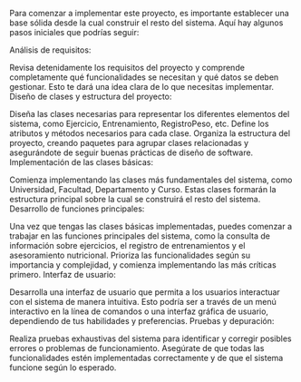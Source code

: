 Para comenzar a implementar este proyecto, es importante establecer una base sólida desde la cual construir el resto del sistema. Aquí hay algunos pasos iniciales que podrías seguir:

Análisis de requisitos:

Revisa detenidamente los requisitos del proyecto y comprende completamente qué funcionalidades se necesitan y qué datos se deben gestionar. Esto te dará una idea clara de lo que necesitas implementar.
Diseño de clases y estructura del proyecto:

Diseña las clases necesarias para representar los diferentes elementos del sistema, como Ejercicio, Entrenamiento, RegistroPeso, etc. Define los atributos y métodos necesarios para cada clase.
Organiza la estructura del proyecto, creando paquetes para agrupar clases relacionadas y asegurándote de seguir buenas prácticas de diseño de software.
Implementación de las clases básicas:

Comienza implementando las clases más fundamentales del sistema, como Universidad, Facultad, Departamento y Curso. Estas clases formarán la estructura principal sobre la cual se construirá el resto del sistema.
Desarrollo de funciones principales:

Una vez que tengas las clases básicas implementadas, puedes comenzar a trabajar en las funciones principales del sistema, como la consulta de información sobre ejercicios, el registro de entrenamientos y el asesoramiento nutricional.
Prioriza las funcionalidades según su importancia y complejidad, y comienza implementando las más críticas primero.
Interfaz de usuario:

Desarrolla una interfaz de usuario que permita a los usuarios interactuar con el sistema de manera intuitiva. Esto podría ser a través de un menú interactivo en la línea de comandos o una interfaz gráfica de usuario, dependiendo de tus habilidades y preferencias.
Pruebas y depuración:

Realiza pruebas exhaustivas del sistema para identificar y corregir posibles errores o problemas de funcionamiento.
Asegúrate de que todas las funcionalidades estén implementadas correctamente y de que el sistema funcione según lo esperado.
